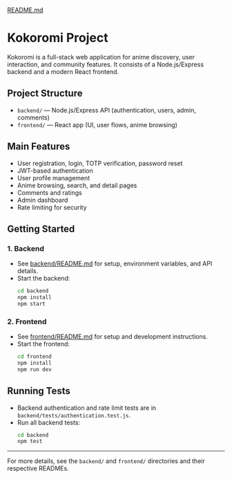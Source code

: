[README.md](https://github.com/user-attachments/files/21596100/README.md)
# Kokoromi Project

Kokoromi is a full-stack web application for anime discovery, user interaction, and community features. It consists of a Node.js/Express backend and a modern React frontend.

## Project Structure

- `backend/` — Node.js/Express API (authentication, users, admin, comments)
- `frontend/` — React app (UI, user flows, anime browsing)

## Main Features
- User registration, login, TOTP verification, password reset
- JWT-based authentication
- User profile management
- Anime browsing, search, and detail pages
- Comments and ratings
- Admin dashboard
- Rate limiting for security

## Getting Started

### 1. Backend
- See [backend/README.md](backend/README.md) for setup, environment variables, and API details.
- Start the backend:
  ```bash
  cd backend
  npm install
  npm start
  ```

### 2. Frontend
- See [frontend/README.md](frontend/README.md) for setup and development instructions.
- Start the frontend:
  ```bash
  cd frontend
  npm install
  npm run dev
  ```

## Running Tests
- Backend authentication and rate limit tests are in `backend/tests/authentication.test.js`.
- Run all backend tests:
  ```bash
  cd backend
  npm test
  ```

---

For more details, see the `backend/` and `frontend/` directories and their respective READMEs.

